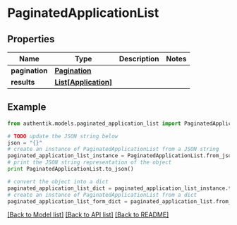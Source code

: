 # PaginatedApplicationList


## Properties
Name | Type | Description | Notes
------------ | ------------- | ------------- | -------------
**pagination** | [**Pagination**](Pagination.md) |  | 
**results** | [**List[Application]**](Application.md) |  | 

## Example

```python
from authentik.models.paginated_application_list import PaginatedApplicationList

# TODO update the JSON string below
json = "{}"
# create an instance of PaginatedApplicationList from a JSON string
paginated_application_list_instance = PaginatedApplicationList.from_json(json)
# print the JSON string representation of the object
print PaginatedApplicationList.to_json()

# convert the object into a dict
paginated_application_list_dict = paginated_application_list_instance.to_dict()
# create an instance of PaginatedApplicationList from a dict
paginated_application_list_form_dict = paginated_application_list.from_dict(paginated_application_list_dict)
```
[[Back to Model list]](../README.md#documentation-for-models) [[Back to API list]](../README.md#documentation-for-api-endpoints) [[Back to README]](../README.md)


